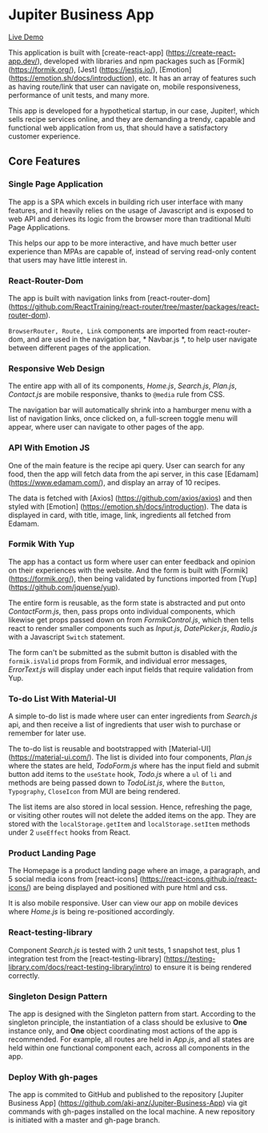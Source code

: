 # Jupiter Business App

[Live Demo](https://aki-anz.github.io/jupiter-business-app)

This application is built with [create-react-app] (https://create-react-app.dev/), developed with libraries and npm packages such as [Formik] (https://formik.org/), [Jest] (https://jestjs.io/), [Emotion] (https://emotion.sh/docs/introduction), etc. It has an array of features such as having route/link that user can navigate on, mobile responsiveness, performance of unit tests, and many more. 

This app is developed for a hypothetical startup, in our case, Jupiter!, which sells recipe services online, and they are demanding a trendy, capable and functional web application from us, that should have a satisfactory customer experience.

## Core Features

### Single Page Application

The app is a SPA which excels in building rich user interface with many features, and it heavily relies on the usage of Javascript and is exposed to web API and derives its logic from the browser more than traditional Multi Page Applications.

This helps our app to be more interactive, and have much better user experience than MPAs are capable of, instead of serving read-only content that users may have little interest in.


### React-Router-Dom

The app is built with navigation links from [react-router-dom] (https://github.com/ReactTraining/react-router/tree/master/packages/react-router-dom).

`BrowserRouter, Route, Link` components are imported from react-router-dom, and are used in the navigation bar, * Navbar.js *, to help user navigate between different pages of the application.


### Responsive Web Design

The entire app with all of its components, *Home.js*, *Search.js*, *Plan.js*, *Contact.js* are mobile responsive, thanks to `@media` rule from CSS.

The navigation bar will automatically shrink into a hamburger menu with a list of navigation links, once clicked on, a full-screen toggle menu will appear, where user can navigate to other pages of the app.


### API With Emotion JS

One of the main feature is the recipe api query. User can search for any food, then the app will fetch data from the api server, in this case [Edamam] (https://www.edamam.com/), and display an array of 10 recipes.

The data is fetched with [Axios] (https://github.com/axios/axios) and then styled with [Emotion] (https://emotion.sh/docs/introduction). The data is displayed in card, with title, image, link, ingredients all fetched from Edamam.


### Formik With Yup

The app has a contact us form where user can enter feedback and opinion on their experiences with the website. And the form is built with [Formik] (https://formik.org/), then being validated by functions imported from [Yup] (https://github.com/jquense/yup).

The entire form is reusable, as the form state is abstracted and put onto *ContactForm.js*, then, pass props onto individual components, which likewise get props passed down on from *FormikControl.js*, which then tells react to render smaller components such as *Input.js*, *DatePicker.js*, *Radio.js* with a Javascript `Switch` statement.

The form can't be submitted as the submit button is disabled with the `formik.isValid` props from Formik, and individual error messages, *ErrorText.js* will display under each input fields that require validation from Yup.


### To-do List With Material-UI

A simple to-do list is made where user can enter ingredients from *Search.js* api, and then receive a list of ingredients that user wish to purchase or remember for later use.

The to-do list is reusable and bootstrapped with [Material-UI] (https://material-ui.com/). The list is divided into four components, *Plan.js* where the states are held, *TodoForm.js* where has the input field and submit button add items to the `useState` hook, *Todo.js*  where a `ul` of `li` and methods are being passed down to *TodoList.js*, where the `Button`, `Typography`, `CloseIcon` from MUI are being rendered.

The list items are also stored in local session. Hence, refreshing the page, or visiting other routes will not delete the added items on the app. They are stored with the `localStorage.getItem` and `localStorage.setItem` methods under 2 `useEffect` hooks from React.


### Product Landing Page

The Homepage is a product landing page where an image, a paragraph, and 5 social media icons from [react-icons] (https://react-icons.github.io/react-icons/) are being displayed and positioned with pure html and css.

It is also mobile responsive. User can view our app on mobile devices where *Home.js* is being re-positioned accordingly.


### React-testing-library

Component *Search.js* is tested with 2 unit tests, 1 snapshot test, plus 1 integration test from the [react-testing-library] (https://testing-library.com/docs/react-testing-library/intro) to ensure it is being rendered correctly.


### Singleton Design Pattern

The app is designed with the Singleton pattern from start. According to the singleton principle, the instantiation of a class should be exlusive to **One** instance only, and **One** object coordinating most actions of the app is recommended. For example, all routes are held in *App.js*, and all states are held within one functional component each, across all components in the app.


### Deploy With gh-pages

The app is commited to GitHub and published to the repository [Jupiter Business App] (https://github.com/aki-anz/Jupiter-Business-App) via git commands with gh-pages installed on the local machine. A new repository is initiated with a master and gh-page branch.

<br>
<br>
